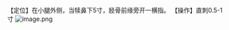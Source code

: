 【定位】在小腿外侧，当犊鼻下5寸，胫骨前缘旁开一横指。 
【操作】直刺0.5-1寸
![image.png](https://picgo18719498306.oss-cn-guangzhou.aliyuncs.com/20250424010727359.png)

